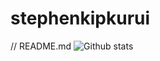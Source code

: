 # stephenkipkurui


// README.md
![Github stats](https://github-readme-stats.vercel.app/api?username=stephenkipkurui&theme=swift&show_icons=true&count_private=true)